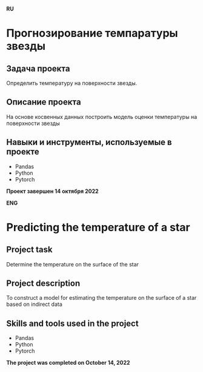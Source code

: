 **RU**

# Прогнозирование темпаратуры звезды

## Задача проекта
Определить температуру на поверхности звезды.

## Описание проекта
На основе косвенных данных построить модель оценки температуры на поверхности звезды

## Навыки и инструменты, используемые в проекте
- Pandas
- Python
- Pytorch

**Проект завершен 14 октября 2022**

**ENG**

# Predicting the temperature of a star

## Project task
Determine the temperature on the surface of the star

## Project description
To construct a model for estimating the temperature on the surface of a star based on indirect data

## Skills and tools used in the project
- Pandas
- Python
- Pytorch

**The project was completed on October 14, 2022**
